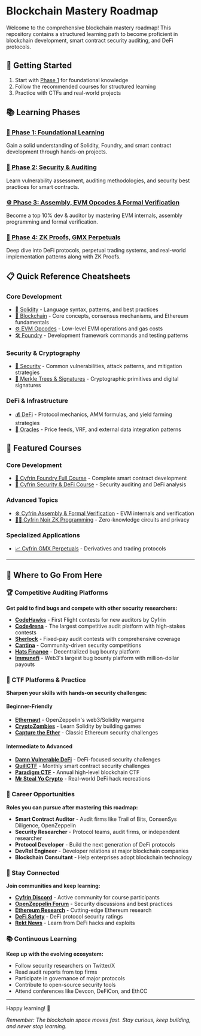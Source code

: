 # Blockchain Mastery Roadmap

Welcome to the comprehensive blockchain mastery roadmap! This repository contains a structured learning path to become proficient in blockchain development, smart contract security auditing, and DeFi protocols.

## 🚀 Getting Started

1. Start with [Phase 1](Foundational_Learning.md) for foundational knowledge
2. Follow the recommended courses for structured learning
3. Practice with CTFs and real-world projects

## 📚 Learning Phases

### [🧪 Phase 1: Foundational Learning](Foundational_Learning.md)
Gain a solid understanding of Solidity, Foundry, and smart contract development through hands-on projects.

### [🔐 Phase 2: Security & Auditing](Security_Auditing_DeFi.md) 
Learn vulnerability assessment, auditing methodologies, and security best practices for smart contracts.

### [⚙️ Phase 3: Assembly, EVM Opcodes & Formal Verification](Advanced_Topics.md)
Become a top 10% dev & auditor by mastering EVM internals, assembly programming and formal verification.

### [🎯 Phase 4: ZK Proofs, GMX Perpetuals](ZK_Proofs_GMX_Perpetuals.md)
Deep dive into DeFi protocols, perpetual trading systems, and real-world implementation patterns along with ZK Proofs.

## 📋 Quick Reference Cheatsheets

### Core Development
- [🔧 Solidity](CHEATSHEETS/Solidity.md) - Language syntax, patterns, and best practices
- [🔗 Blockchain](CHEATSHEETS/Blockchain.md) - Core concepts, consensus mechanisms, and Ethereum fundamentals
- [⚙️ EVM Opcodes](CHEATSHEETS/Evm_Opcodes_Encoding.md) - Low-level EVM operations and gas costs
- [🛠️ Foundry](CHEATSHEETS/Foundry,md) - Development framework commands and testing patterns

### Security & Cryptography
- [🔐 Security](CHEATSHEETS/Security.md) - Common vulnerabilities, attack patterns, and mitigation strategies
- [🌳 Merkle Trees & Signatures](CHEATSHEETS/Merkle_Trees_Signatures.md) - Cryptographic primitives and digital signatures

### DeFi & Infrastructure
- [💰 DeFi](CHEATSHEETS/DeFi.md) - Protocol mechanics, AMM formulas, and yield farming strategies
- [🔮 Oracles](CHEATSHEETS/Oracles.md) - Price feeds, VRF, and external data integration patterns

## 📖 Featured Courses

### Core Development
- [📘 Cyfrin Foundry Full Course](Courses/Cyfrin_Foundry_Full_Course.md) - Complete smart contract development
- [🔐 Cyfrin Security & DeFi Course](Courses/Cyfrin_Security_DeFi_Course.md) - Security auditing and DeFi analysis

### Advanced Topics  
- [⚙️ Cyfrin Assembly & Formal Verification](Courses/Cyfrin_Assembly_Formal_Verification.md) - EVM internals and verification
- [🕵️‍♂️ Cyfrin Noir ZK Programming](Courses/Cyfrin_Noir_ZK.md) - Zero-knowledge circuits and privacy

### Specialized Applications
- [📈 Cyfrin GMX Perpetuals](Courses/Cyfrin_GMX_Perpetuals.md) - Derivatives and trading protocols

---

## 🚀 Where to Go From Here

### 🏆 Competitive Auditing Platforms

**Get paid to find bugs and compete with other security researchers:**
- **[CodeHawks](https://codehawks.cyfrin.io/first-flights/)** - First Flight contests for new auditors by Cyfrin
- **[Code4rena](https://code4rena.com/)** - The largest competitive audit platform with high-stakes contests
- **[Sherlock](https://www.sherlock.xyz/)** - Fixed-pay audit contests with comprehensive coverage
- **[Cantina](https://cantina.xyz/)** - Community-driven security competitions
- **[Hats Finance](https://hats.finance/)** - Decentralized bug bounty platform
- **[Immunefi](https://immunefi.com/)** - Web3's largest bug bounty platform with million-dollar payouts

### 🎯 CTF Platforms & Practice

**Sharpen your skills with hands-on security challenges:**

#### Beginner-Friendly
- **[Ethernaut](https://ethernaut.openzeppelin.com/)** - OpenZeppelin's web3/Solidity wargame
- **[CryptoZombies](https://cryptozombies.io/)** - Learn Solidity by building games
- **[Capture the Ether](https://capturetheether.com/)** - Classic Ethereum security challenges

#### Intermediate to Advanced
- **[Damn Vulnerable DeFi](https://www.damnvulnerabledefi.xyz/)** - DeFi-focused security challenges
- **[QuillCTF](https://quillctf.super.site/)** - Monthly smart contract security challenges
- **[Paradigm CTF](https://ctf.paradigm.xyz/)** - Annual high-level blockchain CTF
- **[Mr Steal Yo Crypto](https://mrstealyocrypto.xyz/)** - Real-world DeFi hack recreations

### 🏢 Career Opportunities

**Roles you can pursue after mastering this roadmap:**

- **Smart Contract Auditor** - Audit firms like Trail of Bits, ConsenSys Diligence, OpenZeppelin
- **Security Researcher** - Protocol teams, audit firms, or independent researcher
- **Protocol Developer** - Build the next generation of DeFi protocols
- **DevRel Engineer** - Developer relations at major blockchain companies
- **Blockchain Consultant** - Help enterprises adopt blockchain technology

### 🔗 Stay Connected

**Join communities and keep learning:**

- **[Cyfrin Discord](https://discord.gg/cyfrin)** - Active community for course participants
- **[OpenZeppelin Forum](https://forum.openzeppelin.com/)** - Security discussions and best practices
- **[Ethereum Research](https://ethresear.ch/)** - Cutting-edge Ethereum research
- **[DeFi Safety](https://defisafety.com/)** - DeFi protocol security ratings
- **[Rekt News](https://rekt.news/)** - Learn from DeFi hacks and exploits

### 📚 Continuous Learning

**Keep up with the evolving ecosystem:**

- Follow security researchers on Twitter/X
- Read audit reports from top firms
- Participate in governance of major protocols  
- Contribute to open-source security tools
- Attend conferences like Devcon, DeFiCon, and EthCC

---

Happy learning! 🔗

*Remember: The blockchain space moves fast. Stay curious, keep building, and never stop learning.*
